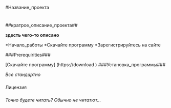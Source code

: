 ﻿#Название_проекта
#
##кратрое_описание_проекта##

**здесть чего-то описано** 

*Начало_работы
	*Скачайте программу
	*Зарегистрируйтесь на сайте


###Prerequirities###

[Скачайте программу] (https://download
)
###Установка_программы###

*Все стандартно*
###
Лицензия
###
*Точно будете читать? Обычно не читатют...*
